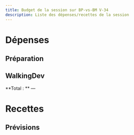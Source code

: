 ```yaml
---
title: Budget de la session sur BP-vs-BM V-34
description: Liste des dépenses/recettes de la session
---
```


# Dépenses

## Préparation

## WalkingDev


**Total : **
—

# Recettes

## Prévisions
